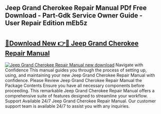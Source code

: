 ## Jeep Grand Cherokee Repair Manual PDf Free Download - Part-Gdk Service Owner Guide - User Repair Edition mEb5z

# <h2><a href="http://bc82691.oget.top/?id=Jeep+Grand+Cherokee+Repair+Manual">🔗Download New 👉🔴 Jeep Grand Cherokee Repair Manual</a></h2>

[![Jeep Grand Cherokee Repair Manual new download](https://i.imgur.com/5g1atiW.png)](http://bc82691.oget.top/?id=Jeep+Grand+Cherokee+Repair+Manual)
Navigate with Confidence This manual guides you through the process of setting up, using, and maintaining your new Jeep Grand Cherokee Repair Manual with confidence. Please Review Jeep Grand Cherokee Repair Manual the Package Contents Ensure you have all necessary components before proceeding. This remarkable Jeep Grand Cherokee Repair Manual offers a comprehensive suite of features designed to streamline your workflow. Support Available 24/7 Jeep Grand Cherokee Repair Manual. Our customer support team is available 24/7 to assist you with any inquiries.
